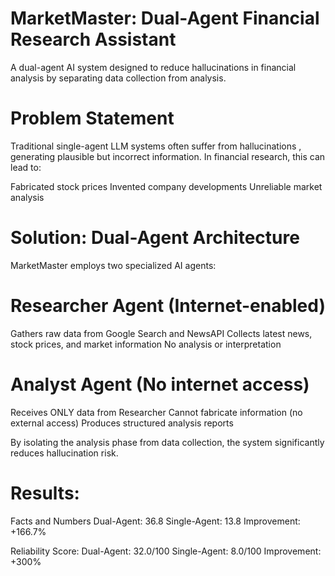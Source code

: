 # MarketMaster: Dual-Agent Financial Research Assistant

A dual-agent AI system designed to reduce hallucinations in financial analysis by separating data collection from analysis.
# Problem Statement
Traditional single-agent LLM systems often suffer from hallucinations , generating plausible but incorrect information. In financial research, this can lead to:

Fabricated stock prices
Invented company developments
Unreliable market analysis

# Solution: Dual-Agent Architecture
MarketMaster employs two specialized AI agents:

# Researcher Agent (Internet-enabled)
Gathers raw data from Google Search and NewsAPI
Collects latest news, stock prices, and market information
No analysis or interpretation

# Analyst Agent (No internet access)
Receives ONLY data from Researcher
Cannot fabricate information (no external access)
Produces structured analysis reports

By isolating the analysis phase from data collection, the system significantly reduces hallucination risk.

# Results:

Facts and Numbers
  Dual-Agent:  36.8 
  Single-Agent: 13.8
  Improvement: +166.7%

Reliability Score:
  Dual-Agent:   32.0/100
  Single-Agent: 8.0/100
  Improvement: +300%
